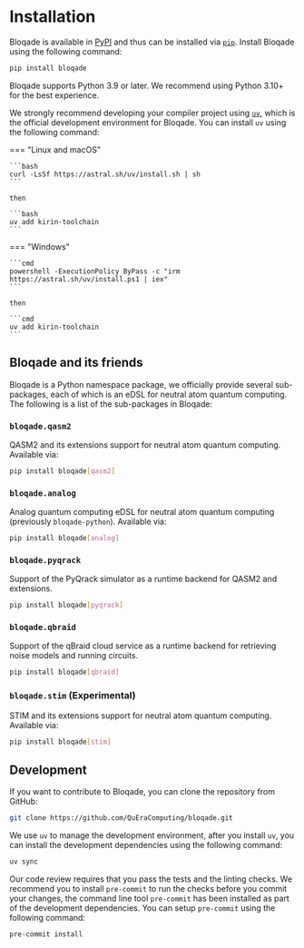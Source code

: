 # Installation

Bloqade is available in [PyPI](https://pypi.org/) and
thus can be installed via [`pip`](https://pypi.org/project/pip/).
Install Bloqade using the following command:

```bash
pip install bloqade
```

Bloqade supports Python 3.9 or later. We recommend using Python 3.10+ for the best experience.

We strongly recommend developing your compiler project using [`uv`](https://docs.astral.sh/uv/),
which is the official development environment for Bloqade. You can install `uv` using the following command:


=== "Linux and macOS"

    ```bash
    curl -LsSf https://astral.sh/uv/install.sh | sh
    ```

    then

    ```bash
    uv add kirin-toolchain
    ```

=== "Windows"

    ```cmd
    powershell -ExecutionPolicy ByPass -c "irm https://astral.sh/uv/install.ps1 | iex"
    ```

    then

    ```cmd
    uv add kirin-toolchain
    ```

## Bloqade and its friends

Bloqade is a Python namespace package, we officially provide several sub-packages, each of which is an eDSL for neutral atom quantum computing. The following is a list of the sub-packages in Bloqade:

### `bloqade.qasm2`

QASM2 and its extensions support for neutral atom quantum computing. Available via:

```bash
pip install bloqade[qasm2]
```

### `bloqade.analog`

Analog quantum computing eDSL for neutral atom quantum computing (previously `bloqade-python`). Available via:

```bash
pip install bloqade[analog]
```

### `bloqade.pyqrack`

Support of the PyQrack simulator as a runtime backend for QASM2 and extensions.

```bash
pip install bloqade[pyqrack]
```

### `bloqade.qbraid`

Support of the qBraid cloud service as a runtime backend for retrieving noise models and running circuits.

```bash
pip install bloqade[qbraid]
```

### `bloqade.stim` (Experimental)

STIM and its extensions support for neutral atom quantum computing. Available via:

```bash
pip install bloqade[stim]
```

## Development

If you want to contribute to Bloqade, you can clone the repository from GitHub:

```bash
git clone https://github.com/QuEraComputing/bloqade.git
```

We use `uv` to manage the development environment, after you install `uv`, you can install the development dependencies using the following command:

```bash
uv sync
```

Our code review requires that you pass the tests and the linting checks. We recommend
you to install `pre-commit` to run the checks before you commit your changes, the command line
tool `pre-commit` has been installed as part of the development dependencies. You can setup
`pre-commit` using the following command:

```bash
pre-commit install
```
